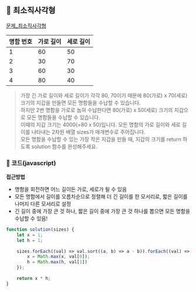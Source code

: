 ## 📝 최소직사각형

[문제_최소직사각형](https://programmers.co.kr/learn/courses/30/lessons/86491)

|명함 번호|가로 길이|세로 길이|
|------|---|---|
|1|60|50|
|2|30|70|
|3|60|30|
|4|80|40|

> 가장 긴 가로 길이와 세로 길이가 각각 80, 70이기 때문에 80(가로) x 70(세로) 크기의 지갑을 만들면 모든 명함들을 수납할 수 있습니다.     
> 하지만 2번 명함을 가로로 눕혀 수납한다면 80(가로) x 50(세로) 크기의 지갑으로 모든 명함들을 수납할 수 있습니다.     
> 이때의 지갑 크기는 4000(=80 x 50)입니다. 모든 명함의 가로 길이와 세로 길이를 나타내는 2차원 배열 sizes가 매개변수로 주어집니다.     
> 모든 명함을 수납할 수 있는 가장 작은 지갑을 만들 때, 지갑의 크기를 return 하도록 solution 함수를 완성해주세요.



### 📍 코드(javascript)


**접근방법**
- 명함을 회전하면 어느 길이든 가로, 세로가 될 수 있음
- 모든 명함에서 길이를 오름차순으로 정렬해 더 긴 길이를 한 모서리로, 짧은 길이를 나머지 다른 모서리로 설정
- 긴 길이 중에 가장 큰 것 하나, 짧은 길이 중에 가장 큰 것 하나를 뽑으면 모든 명함을 수납할 수 있음!

```javascript
function solution(sizes) {
    let x = 1;
    let h = 1;
    
    sizes.forEach((val) => val.sort((a, b) => a - b)).forEach((val) => {
        x = Math.max(x, val[0]);
        h = Math.max(h, val[1])
    });
    
    return x * h;
}
```
